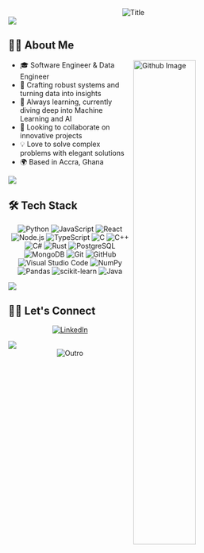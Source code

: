 <div align="center">
  <img src="https://readme-typing-svg.herokuapp.com?font=Architects+Daughter&color=%2338C2FF&size=50&center=true&vCenter=true&height=60&width=600&lines=Hey+There!+👋;I'm+Godwin+Kumahor!;" alt="Title"></img>
</div>

<img src="https://raw.githubusercontent.com/sage9705/sage9705/main/horizontal-divider-gradient.gif">

## 👨‍💻 About Me

<img width="50%" align="right" alt="Github Image" src="https://raw.githubusercontent.com/onimur/.github/master/.resources/git-header.svg" />

- 🎓 Software Engineer & Data Engineer
- 🔭 Crafting robust systems and turning data into insights
- 🌱 Always learning, currently diving deep into Machine Learning and AI
- 👯 Looking to collaborate on innovative projects
- 💡 Love to solve complex problems with elegant solutions
- 🌍 Based in Accra, Ghana

<img src="https://raw.githubusercontent.com/godwinkumahor/godwinkumahor/main/horizontal-divider-gradient.gif">

## 🛠️ Tech Stack

<div align="center">

![Python](https://img.shields.io/badge/-Python-306998?style=for-the-badge&logo=python&logoColor=FFD43B)
![JavaScript](https://img.shields.io/badge/-JavaScript-F7DF1E?style=for-the-badge&logo=javascript&logoColor=000000)
![React](https://img.shields.io/badge/-React-61DAFB?style=for-the-badge&logo=react&logoColor=000000)
![Node.js](https://img.shields.io/badge/-Node.js-6DA55F?style=for-the-badge&logo=node.js&logoColor=FFFFFF)
![TypeScript](https://img.shields.io/badge/-TypeScript-007ACC?style=for-the-badge&logo=typescript&logoColor=FFFFFF)
![C](https://img.shields.io/badge/-C-00599C?style=for-the-badge&logo=c&logoColor=FFFFFF)
![C++](https://img.shields.io/badge/-C++-00599C?style=for-the-badge&logo=c%2B%2B&logoColor=FFFFFF)
![C#](https://img.shields.io/badge/-C%23-239120?style=for-the-badge&logo=c%23&logoColor=FFFFFF)
![Rust](https://img.shields.io/badge/-Rust-000000?style=for-the-badge&logo=rust&logoColor=FFD700)
![PostgreSQL](https://img.shields.io/badge/-PostgreSQL-336791?style=for-the-badge&logo=postgresql&logoColor=FFFFFF)
![MongoDB](https://img.shields.io/badge/-MongoDB-47A248?style=for-the-badge&logo=mongodb&logoColor=FFFFFF)
![Git](https://img.shields.io/badge/-Git-F05032?style=for-the-badge&logo=git&logoColor=FFFFFF)
![GitHub](https://img.shields.io/badge/-GitHub-181717?style=for-the-badge&logo=github&logoColor=FFFFFF)
![Visual Studio Code](https://img.shields.io/badge/-Visual%20Studio%20Code-007ACC?style=for-the-badge&logo=visual-studio-code&logoColor=FFFFFF)
![NumPy](https://img.shields.io/badge/-NumPy-013243?style=for-the-badge&logo=numpy&logoColor=FFFFFF)
![Pandas](https://img.shields.io/badge/-Pandas-150458?style=for-the-badge&logo=pandas&logoColor=FFFFFF)
![scikit-learn](https://img.shields.io/badge/-scikit--learn-F7931E?style=for-the-badge&logo=scikit-learn&logoColor=FFFFFF)
![Java](https://img.shields.io/badge/-Java-E34F26?style=for-the-badge&logo=java&logoColor=FFFFFF)

</div>

<img src="https://raw.githubusercontent.com/sage9705/sage9705/main/horizontal-divider-gradient.gif">

## 🤝🏻 Let's Connect

<div align="center">

[![LinkedIn](https://img.shields.io/badge/LinkedIn-0077B5?style=for-the-badge&logo=linkedin&logoColor=white)](https://www.linkedin.com/in/edem-kumahor-1995aa141)


</div>

<img src="https://raw.githubusercontent.com/godwinkumahor/godwinkumahor/main/horizontal-divider-gradient.gif">


<div align="center">
  <img src="https://readme-typing-svg.herokuapp.com?font=Architects+Daughter&color=%2338C2FF&size=50&center=true&vCenter=true&height=60&width=600&lines=Thanks+for+visiting!+🙏;Feel+free+to+connect!+😊" alt="Outro"></img>
</div>
